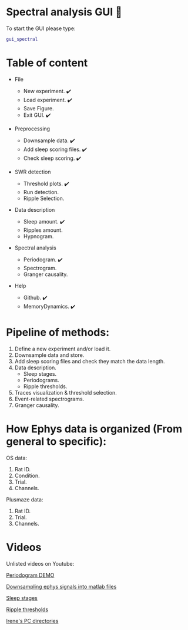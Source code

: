 # Spectral analysis GUI :crystal_ball:

To start the GUI please type:
```matlab
gui_spectral
```

# Table of content

 * File
   * New experiment. :heavy_check_mark:
   * Load experiment. :heavy_check_mark:
   * Save Figure.
   * Exit GUI. :heavy_check_mark:

 * Preprocessing
   * Downsample data. :heavy_check_mark:
   * Add sleep scoring files.  :heavy_check_mark:
   * Check sleep scoring.  :heavy_check_mark:

 * SWR detection
   * Threshold plots. :heavy_check_mark:
   * Run detection. 
   * Ripple Selection.

 * Data description
   * Sleep amount. :heavy_check_mark:
   * Ripples amount. 
   * Hypnogram.

 * Spectral analysis
   * Periodogram. :heavy_check_mark:
   * Spectrogram. 
   * Granger causality.

 * Help
   * Github. :heavy_check_mark:
   * MemoryDynamics. :heavy_check_mark:

# Pipeline of methods:

1. Define a new experiment and/or load it.
2. Downsample data and store.
3. Add sleep scoring files and check they match the data length.
4. Data description.
   * Sleep stages.
   * Periodograms.
   * Ripple thresholds.
5. Traces visualization & threshold selection.
6. Event-related spectrograms.
7. Granger causality.
 
# How Ephys data is organized (From general to specific):

OS data:
1. Rat ID.
2. Condition.
3. Trial.
4. Channels.

Plusmaze data:
1. Rat ID.
2. Trial.
3. Channels.


# Videos 
<!--- 
PART 1
<p align="center">
<img src="gif1.gif" width="1500">
</p>
PART 2
<p align="center">
<img src="gif2.gif" width="1500">
</p>
PART 3
<p align="center">
<img src="gif3.gif" width="1500">
</p>
 --->

<!--- <img src="poster_Adrian8.png" width="800">--->

Unlisted videos on Youtube:

[Periodogram DEMO](https://www.youtube.com/watch?v=TUbLwjfCAMI&feature=youtu.be)

[Downsampling ephys signals into matlab files](https://youtu.be/vtYHah4QgTg)

[Sleep stages](https://www.youtube.com/watch?v=KMN62T7EluY&feature=youtu.be)

[Ripple thresholds](https://www.youtube.com/watch?v=IMpiQVgEH4g&feature=youtu.be)

[Irene's PC directories](https://www.youtube.com/watch?v=zP2UaCQGjFA&feature=youtu.be)
